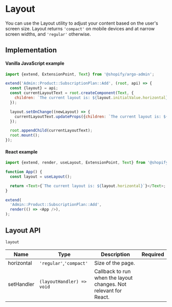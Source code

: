 # Layout

You can use the Layout utility to adjust your content based on the user's screen size. Layout returns `'compact'` on mobile devices and at narrow screen widths, and `'regular'` otherwise.

## Implementation

#### Vanilla JavaScript example

```js
import {extend, ExtensionPoint, Text} from '@shopify/argo-admin';

extend('Admin::Product::SubscriptionPlan::Add', (root, api) => {
  const {layout} = api;
  const currentLayoutText = root.createComponent(Text, {
    children: `The current layout is: ${layout.initialValue.horizontal}`,
  });

  layout.setOnChange((newLayout) => {
    currentLayoutText.updateProps({children: `The current layout is: ${newLayout.horizontal}`});
  });

  root.appendChild(currentLayoutText);
  root.mount();
});
```

#### React example

```js
import {extend, render, useLayout, ExtensionPoint, Text} from '@shopify/argo-admin';

function App() {
  const layout = useLayout();

  return <Text>{`The current layout is: ${layout.horizontal}`}</Text>;
}

extend(
  'Admin::Product::SubscriptionPlan::Add',
  render(() => <App />),
);
```

## Layout API

`layout`

| Name       | Type                      | Description                                                      | Required |
| ---------- | ------------------------- | ---------------------------------------------------------------- | -------- |
| horizontal | `'regular'`,`'compact'`   | Size of the page.                                                |          |
| setHandler | `(layoutHandler) => void` | Callback to run when the layout changes. Not relevant for React. |          |
